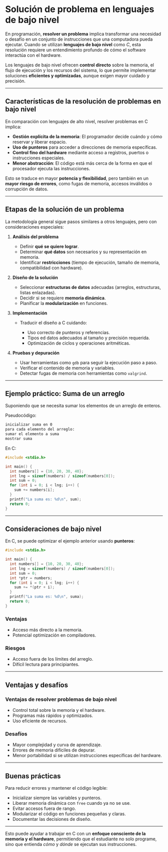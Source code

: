 # Solución de problema en lenguajes de bajo nivel

En programación, **resolver un problema** implica transformar una necesidad o desafío en un conjunto de instrucciones que una computadora pueda ejecutar. Cuando se utilizan **lenguajes de bajo nivel** como _C_, esta resolución requiere un entendimiento profundo de cómo el software interactúa con el hardware.

Los lenguajes de bajo nivel ofrecen **control directo** sobre la memoria, el flujo de ejecución y los recursos del sistema, lo que permite implementar soluciones **eficientes y optimizadas**, aunque exigen mayor cuidado y precisión.

---

## Características de la resolución de problemas en bajo nivel

En comparación con lenguajes de alto nivel, resolver problemas en C implica:

- **Gestión explícita de la memoria**: El programador decide cuándo y cómo reservar y liberar espacio.
- **Uso de punteros** para acceder a direcciones de memoria específicas.
- **Control fino del hardware** mediante acceso a registros, puertos o instrucciones especiales.
- **Menor abstracción**: El código está más cerca de la forma en que el procesador ejecuta las instrucciones.

Esto se traduce en mayor **potencia y flexibilidad**, pero también en un **mayor riesgo de errores**, como fugas de memoria, accesos inválidos o corrupción de datos.

---

## Etapas de la solución de un problema

La metodología general sigue pasos similares a otros lenguajes, pero con consideraciones especiales:

1. **Análisis del problema**

   - Definir **qué se quiere lograr**.
   - Determinar **qué datos** son necesarios y su representación en memoria.
   - Identificar **restricciones** (tiempo de ejecución, tamaño de memoria, compatibilidad con hardware).

2. **Diseño de la solución**

   - Seleccionar **estructuras de datos** adecuadas (arreglos, estructuras, listas enlazadas).
   - Decidir si se requiere **memoria dinámica**.
   - Planificar la **modularización** en funciones.

3. **Implementación**

   - Traducir el diseño a C cuidando:

     - Uso correcto de punteros y referencias.
     - Tipos ed datos adecuados al tamaño y precisión requerida.
     - Optimización de ciclos y operaciones aritméticas.

4. **Pruebas y depuración**

   - Usar herramientas como `gdb` para seguir la ejecución paso a paso.
   - Verificar el contenido de memoria y variables.
   - Detectar fugas de memoria con herramientas como `valgrind`.

---

## Ejemplo práctico: Suma de un arreglo

Suponiendo que se necesita sumar los elementos de un arreglo de enteros.

Pseudocódigo:

```md
inicializar suma en 0
para cada elemento del arreglo:
sumar el elemento a suma
mostrar suma
```

En C:

```c
#include <stdio.h>

int main() {
  int numbers[] = {10, 20, 30, 40};
  int lng = sizeof(numbers) / sizeof(numbers[0]);
  int sum = 0;
  for (int i = 0; i < lng; i++) {
    sum += numbers[i];
  }
  printf("La suma es: %d\n", sum);
  return 0;
}
```

---

## Consideraciones de bajo nivel

En C, se puede optimizar el ejemplo anterior usando **punteros**:

```c
#include <stdio.h>

int main() {
  int numbers[] = {10, 20, 30, 40};
  int lng = sizeof(numbers) / sizeof(numbers[0]);
  int sum = 0;
  int *ptr = numbers;
  for (int i = 0; i < lng; i++) {
    sum += *(ptr + i);
  }
  printf("La suma es: %d\n", suma);
  return 0;
}
```

### Ventajas

- Acceso más directo a la memoria.
- Potencial optimización en compiladores.

### Riesgos

- Acceso fuera de los límites del arreglo.
- Difícil lectura para principiantes.

---

## Ventajas y desafíos

### Ventajas de resolver problemas de bajo nivel

- Control total sobre la memoria y el hardware.
- Programas más rápidos y optimizados.
- Uso eficiente de recursos.

### Desafíos

- Mayor complejidad y curva de aprendizaje.
- Errores de memoria difíciles de depurar.
- Menor portabilidad si se utilizan instrucciones específicas del hardware.

---

## Buenas prácticas

Para reducir errores y mantener el código legible:

- Inicializar siempre las variables y punteros.
- Liberar memoria dinámica con `free` cuando ya no se use.
- Evitar accesos fuera de rango.
- Modularizar el código en funciones pequeñas y claras.
- Documentar las decisiones de diseño.

---

Esto puede ayudar a trabajar en C con un **enfoque consciente de la memoria y el hardware**, permitiendo que el estudiante no solo programe, sino que entienda _cómo_ y _dónde_ se ejecutan sus instrucciones.
